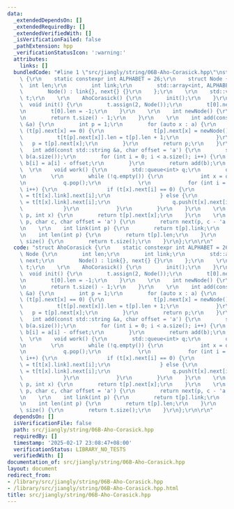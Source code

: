 ```yaml
---
data:
  _extendedDependsOn: []
  _extendedRequiredBy: []
  _extendedVerifiedWith: []
  _isVerificationFailed: false
  _pathExtension: hpp
  _verificationStatusIcon: ':warning:'
  attributes:
    links: []
  bundledCode: "#line 1 \"src/jiangly/string/06B-Aho-Corasick.hpp\"\nstruct AhoCorasick\
    \ {\r\n    static constexpr int ALPHABET = 26;\r\n    struct Node {\r\n      \
    \  int len;\r\n        int link;\r\n        std::array<int, ALPHABET> next;\r\n\
    \        Node() : link{}, next{} {}\r\n    };\r\n    \r\n    std::vector<Node>\
    \ t;\r\n    \r\n    AhoCorasick() {\r\n        init();\r\n    }\r\n    \r\n  \
    \  void init() {\r\n        t.assign(2, Node());\r\n        t[0].next.fill(1);\r\
    \n        t[0].len = -1;\r\n    }\r\n    \r\n    int newNode() {\r\n        t.emplace_back();\r\
    \n        return t.size() - 1;\r\n    }\r\n    \r\n    int add(const std::vector<int>\
    \ &a) {\r\n        int p = 1;\r\n        for (auto x : a) {\r\n            if\
    \ (t[p].next[x] == 0) {\r\n                t[p].next[x] = newNode();\r\n     \
    \           t[t[p].next[x]].len = t[p].len + 1;\r\n            }\r\n         \
    \   p = t[p].next[x];\r\n        }\r\n        return p;\r\n    }\r\n    \r\n \
    \   int add(const std::string &a, char offset = 'a') {\r\n        std::vector<int>\
    \ b(a.size());\r\n        for (int i = 0; i < a.size(); i++) {\r\n           \
    \ b[i] = a[i] - offset;\r\n        }\r\n        return add(b);\r\n    }\r\n  \
    \  \r\n    void work() {\r\n        std::queue<int> q;\r\n        q.push(1);\r\
    \n        \r\n        while (!q.empty()) {\r\n            int x = q.front();\r\
    \n            q.pop();\r\n            \r\n            for (int i = 0; i < ALPHABET;\
    \ i++) {\r\n                if (t[x].next[i] == 0) {\r\n                    t[x].next[i]\
    \ = t[t[x].link].next[i];\r\n                } else {\r\n                    t[t[x].next[i]].link\
    \ = t[t[x].link].next[i];\r\n                    q.push(t[x].next[i]);\r\n   \
    \             }\r\n            }\r\n        }\r\n    }\r\n    \r\n    int next(int\
    \ p, int x) {\r\n        return t[p].next[x];\r\n    }\r\n    \r\n    int next(int\
    \ p, char c, char offset = 'a') {\r\n        return next(p, c - 'a');\r\n    }\r\
    \n    \r\n    int link(int p) {\r\n        return t[p].link;\r\n    }\r\n    \r\
    \n    int len(int p) {\r\n        return t[p].len;\r\n    }\r\n    \r\n    int\
    \ size() {\r\n        return t.size();\r\n    }\r\n};\r\n\r\n"
  code: "struct AhoCorasick {\r\n    static constexpr int ALPHABET = 26;\r\n    struct\
    \ Node {\r\n        int len;\r\n        int link;\r\n        std::array<int, ALPHABET>\
    \ next;\r\n        Node() : link{}, next{} {}\r\n    };\r\n    \r\n    std::vector<Node>\
    \ t;\r\n    \r\n    AhoCorasick() {\r\n        init();\r\n    }\r\n    \r\n  \
    \  void init() {\r\n        t.assign(2, Node());\r\n        t[0].next.fill(1);\r\
    \n        t[0].len = -1;\r\n    }\r\n    \r\n    int newNode() {\r\n        t.emplace_back();\r\
    \n        return t.size() - 1;\r\n    }\r\n    \r\n    int add(const std::vector<int>\
    \ &a) {\r\n        int p = 1;\r\n        for (auto x : a) {\r\n            if\
    \ (t[p].next[x] == 0) {\r\n                t[p].next[x] = newNode();\r\n     \
    \           t[t[p].next[x]].len = t[p].len + 1;\r\n            }\r\n         \
    \   p = t[p].next[x];\r\n        }\r\n        return p;\r\n    }\r\n    \r\n \
    \   int add(const std::string &a, char offset = 'a') {\r\n        std::vector<int>\
    \ b(a.size());\r\n        for (int i = 0; i < a.size(); i++) {\r\n           \
    \ b[i] = a[i] - offset;\r\n        }\r\n        return add(b);\r\n    }\r\n  \
    \  \r\n    void work() {\r\n        std::queue<int> q;\r\n        q.push(1);\r\
    \n        \r\n        while (!q.empty()) {\r\n            int x = q.front();\r\
    \n            q.pop();\r\n            \r\n            for (int i = 0; i < ALPHABET;\
    \ i++) {\r\n                if (t[x].next[i] == 0) {\r\n                    t[x].next[i]\
    \ = t[t[x].link].next[i];\r\n                } else {\r\n                    t[t[x].next[i]].link\
    \ = t[t[x].link].next[i];\r\n                    q.push(t[x].next[i]);\r\n   \
    \             }\r\n            }\r\n        }\r\n    }\r\n    \r\n    int next(int\
    \ p, int x) {\r\n        return t[p].next[x];\r\n    }\r\n    \r\n    int next(int\
    \ p, char c, char offset = 'a') {\r\n        return next(p, c - 'a');\r\n    }\r\
    \n    \r\n    int link(int p) {\r\n        return t[p].link;\r\n    }\r\n    \r\
    \n    int len(int p) {\r\n        return t[p].len;\r\n    }\r\n    \r\n    int\
    \ size() {\r\n        return t.size();\r\n    }\r\n};\r\n\r\n"
  dependsOn: []
  isVerificationFile: false
  path: src/jiangly/string/06B-Aho-Corasick.hpp
  requiredBy: []
  timestamp: '2025-02-17 23:08:47+08:00'
  verificationStatus: LIBRARY_NO_TESTS
  verifiedWith: []
documentation_of: src/jiangly/string/06B-Aho-Corasick.hpp
layout: document
redirect_from:
- /library/src/jiangly/string/06B-Aho-Corasick.hpp
- /library/src/jiangly/string/06B-Aho-Corasick.hpp.html
title: src/jiangly/string/06B-Aho-Corasick.hpp
---
```

